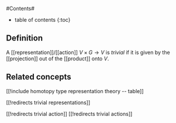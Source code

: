 
#Contents#
* table of contents
{:toc}

## Definition

A [[representation]]/[[action]] $V \times G \longrightarrow V$ is _trivial_ if it is given by the [[projection]] out of the [[product]] onto $V$.

## Related concepts

[[!include homotopy type representation theory -- table]]


[[!redirects trivial representations]]

[[!redirects trivial action]]
[[!redirects trivial actions]]

